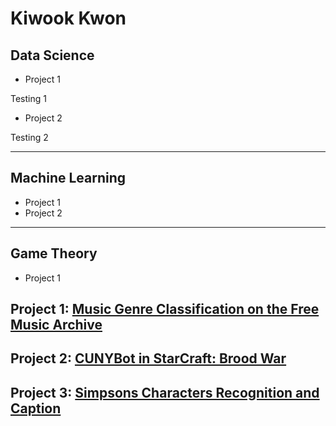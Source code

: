 # Kiwook Kwon

## Data Science
* Project 1

Testing 1
* Project 2

Testing 2

-------------
## Machine Learning
* Project 1
* Project 2

-------------
## Game Theory
* Project 1



## Project 1: [Music Genre Classification on the Free Music Archive](https://github.com/kikwon/fma_project)

## Project 2: [CUNYBot in StarCraft: Brood War](https://github.com/kikwon/CUNYAIModule)

## Project 3: [Simpsons Characters Recognition and Caption](https://github.com/kikwon/Simpsons-Characters-Recognition-and-Caption)
